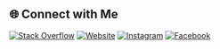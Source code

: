 ## 🌐 Connect with Me

[![Stack Overflow](https://img.shields.io/badge/Stack%20Overflow-FE7A16?style=for-the-badge&logo=stack-overflow&logoColor=white)](https://stackoverflow.com/users/467696/warwick)
[![Website](https://img.shields.io/badge/Website-000000?style=for-the-badge&logo=About.me&logoColor=white)](https://www.thesaucymare.co.za/)
[![Instagram](https://img.shields.io/badge/Instagram-E4405F?style=for-the-badge&logo=instagram&logoColor=white)](https://www.instagram.com/krugazul/)
[![Facebook](https://img.shields.io/badge/Facebook-1877F2?style=for-the-badge&logo=facebook&logoColor=white)](https://www.facebook.com/crimsonbinome)
